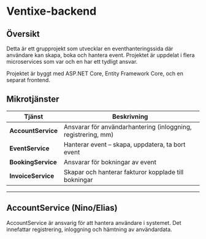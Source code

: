 # Ventixe-backend

## Översikt
Detta är ett grupprojekt som utvecklar en eventhanteringssida där användare kan skapa, boka och hantera event. Projektet är uppdelat i flera microservices som var och en har ett tydligt ansvar.  

Projektet är byggt med ASP.NET Core, Entity Framework Core, och en separat frontend.

## Mikrotjänster

| Tjänst            | Beskrivning                                        |
|------------------|----------------------------------------------------|
| **AccountService** | Ansvarar för användarhantering (inloggning, registrering, mm) |
| **EventService**   | Hanterar event – skapa, uppdatera, ta bort event   |
| **BookingService** | Ansvarar för bokningar av event                    |
| **InvoiceService** | Skapar och hanterar fakturor kopplade till bokningar |

---

## AccountService (Nino/Elias)

AccountService är ansvarig för att hantera användare i systemet. Det innefattar registrering, inloggning och hämtning av användardata.  


